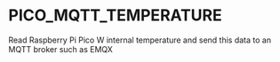 # PICO_MQTT_TEMPERATURE
Read Raspberry Pi Pico W internal temperature and send this data to an MQTT broker such as EMQX
